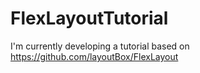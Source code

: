 # FlexLayoutTutorial
I'm currently developing a tutorial based on https://github.com/layoutBox/FlexLayout

